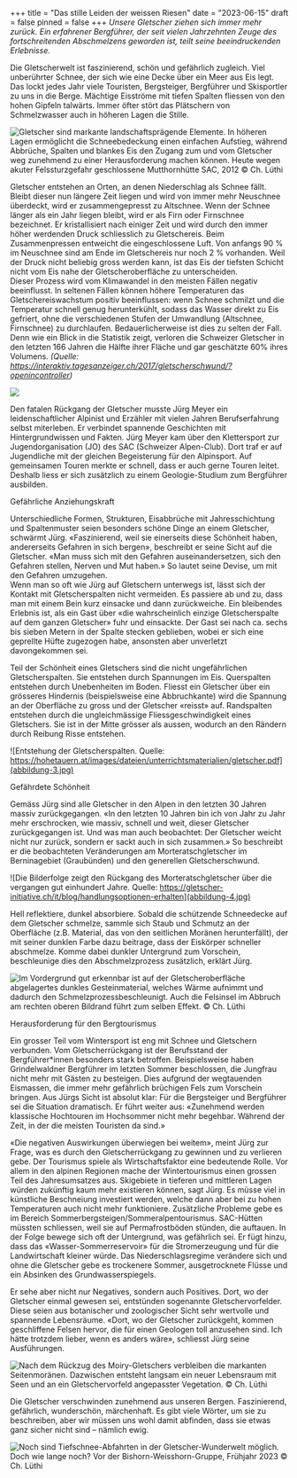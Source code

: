 +++
title = "Das stille Leiden der weissen Riesen"
date = "2023-06-15"
draft = false
pinned = false
+++
*Unsere Gletscher ziehen sich immer mehr zurück. Ein erfahrener Bergführer, der seit vielen Jahrzehnten Zeuge des fortschreitenden Abschmelzens geworden ist, teilt seine beeindruckenden Erlebnisse.*

[](<>)Die Gletscherwelt ist faszinierend, schön und gefährlich zugleich. Viel unberührter Schnee, der sich wie eine Decke über ein Meer aus Eis legt. Das lockt jedes Jahr viele Touristen, Bergsteiger, Bergführer und Skisportler zu uns in die Berge. Mächtige Eisströme mit tiefen Spalten fliessen von den hohen Gipfeln talwärts. Immer öfter stört das Plätschern von Schmelzwasser auch in höheren Lagen die Stille.

![Gletscher sind markante landschaftsprägende Elemente. In höheren Lagen ermöglicht die Schneebedeckung einen einfachen Aufstieg, während Abbrüche, Spalten und blankes Eis den Zugang zum und vom Gletscher weg zunehmend zu einer Herausforderung machen können. Heute wegen akuter Felssturzgefahr geschlossene Mutthornhütte SAC, 2012 © Ch. Lüthi](abbildung-1.jpg)

Gletscher entstehen an Orten, an denen Niederschlag als Schnee fällt. Bleibt dieser nun längere Zeit liegen und wird von immer mehr Neuschnee überdeckt, wird er zusammengepresst zu Altschnee. Wenn der Schnee länger als ein Jahr liegen bleibt, wird er als Firn oder Firnschnee bezeichnet. Er kristallisiert nach einiger Zeit und wird durch den immer höher werdenden Druck schliesslich zu Gletschereis. Beim Zusammenpressen entweicht die eingeschlossene Luft. Von anfangs 90 % im Neuschnee sind am Ende im Gletschereis nur noch 2 % vorhanden. Weil der Druck nicht beliebig gross werden kann, ist das Eis der tiefsten Schicht nicht vom Eis nahe der Gletscheroberfläche zu unterscheiden.              \
Dieser Prozess wird vom Klimawandel in den meisten Fällen negativ beeinflusst. In seltenen Fällen können höhere Temperaturen das Gletschereiswachstum positiv beeinflussen: wenn Schnee schmilzt und die Temperatur schnell genug herunterkühlt, sodass das Wasser direkt zu Eis gefriert, ohne die verschiedenen Stufen der Umwandlung (Altschnee, Firnschnee) zu durchlaufen. Bedauerlicherweise ist dies zu selten der Fall. Denn wie ein Blick in die Statistik zeigt, verloren die Schweizer Gletscher in den letzten 166 Jahren die Hälfte ihrer Fläche und gar geschätzte 60% ihres Volumens. *(Quelle: https://interaktiv.tagesanzeiger.ch/2017/gletscherschwund/?openincontroller)*

![](abbildung-2.png)

Den fatalen Rückgang der Gletscher musste Jürg Meyer ein leidenschaftlicher Alpinist und Erzähler mit vielen Jahren Berufserfahrung selbst miterleben. Er verbindet spannende Geschichten mit Hintergrundwissen und Fakten. Jürg Meyer kam über den Klettersport zur Jugendorganisation (JO) des SAC (Schweizer Alpen-Club). Dort traf er auf Jugendliche mit der gleichen Begeisterung für den Alpinsport. Auf gemeinsamen Touren merkte er schnell, dass er auch gerne Touren leitet. Deshalb liess er sich zusätzlich zu einem Geologie-Studium zum Bergführer ausbilden.

Gefährliche Anziehungskraft

Unterschiedliche Formen, Strukturen, Eisabbrüche mit Jahresschichtung und Spaltenmuster seien besonders schöne Dinge an einem Gletscher, schwärmt Jürg. «Faszinierend, weil sie einerseits diese Schönheit haben, andererseits Gefahren in sich bergen», beschreibt er seine Sicht auf die Gletscher. «Man muss sich mit den Gefahren auseinandersetzen, sich den Gefahren stellen, Nerven und Mut haben.» So lautet seine Devise, um mit den Gefahren umzugehen.       \
Wenn man so oft wie Jürg auf Gletschern unterwegs ist, lässt sich der Kontakt mit Gletscherspalten nicht vermeiden. Es passiere ab und zu, dass man mit einem Bein kurz einsacke und dann zurückweiche. Ein bleibendes Erlebnis ist, als ein Gast über «die wahrscheinlich einzige Gletscherspalte auf dem ganzen Gletscher» fuhr und einsackte. Der Gast sei nach ca. sechs bis sieben Metern in der Spalte stecken geblieben, wobei er sich eine geprellte Hüfte zugezogen habe, ansonsten aber unverletzt davongekommen sei.

Teil der Schönheit eines Gletschers sind die nicht ungefährlichen Gletscherspalten. Sie entstehen durch Spannungen im Eis. Querspalten entstehen durch Unebenheiten im Boden. Fliesst ein Gletscher über ein grösseres Hindernis (beispielsweise eine Abbruchkante) wird die Spannung an der Oberfläche zu gross und der Gletscher «reisst» auf. Randspalten entstehen durch die ungleichmässige Fliessgeschwindigkeit eines Gletschers. Sie ist in der Mitte grösser als aussen, wodurch an den Rändern durch Reibung Risse entstehen.

![Entstehung der Gletscherspalten. Quelle: https://hohetauern.at/images/dateien/unterrichtsmaterialien/gletscher.pdf](abbildung-3.jpg)

Gefährdete Schönheit

Gemäss Jürg sind alle Gletscher in den Alpen in den letzten 30 Jahren massiv zurückgegangen. «In den letzten 10 Jahren bin ich von Jahr zu Jahr mehr erschrocken, wie massiv, schnell und weit, dieser Gletscher zurückgegangen ist. Und was man auch beobachtet: Der Gletscher weicht nicht nur zurück, sondern er sackt auch in sich zusammen.» So beschreibt er die beobachteten Veränderungen am Morteratschgletscher im Berninagebiet (Graubünden) und den generellen Gletscherschwund.

![Die Bilderfolge zeigt den Rückgang des Morteratschgletscher über die vergangen gut einhundert Jahre. Quelle: https://gletscher-initiative.ch/it/blog/handlungsoptionen-erhalten](abbildung-4.jpg)

Hell reflektiere, dunkel absorbiere. Sobald die schützende Schneedecke auf dem Gletscher schmelze, sammle sich Staub und Schmutz an der Oberfläche (z.B. Material, das von den seitlichen Moränen herunterfällt), der mit seiner dunklen Farbe dazu beitrage, dass der Eiskörper schneller abschmelze. Komme dabei dunkler Untergrund zum Vorschein, beschleunige dies den Abschmelzprozess zusätzlich, erklärt Jürg.

![Im Vordergrund gut erkennbar ist auf der Gletscheroberfläche abgelagertes dunkles Gesteinmaterial, welches Wärme aufnimmt und dadurch den Schmelzprozessbeschleunigt. Auch die Felsinsel im Abbruch am rechten oberen Bildrand führt zum selben Effekt. © Ch. Lüthi](abbildung-5.jpg)

Herausforderung für den Bergtourismus

Ein grosser Teil vom Wintersport ist eng mit Schnee und Gletschern verbunden. Vom Gletscherrückgang ist der Berufsstand der Bergführer*innen besonders stark betroffen. Beispielsweise haben Grindelwaldner Bergführer im letzten Sommer beschlossen, die Jungfrau nicht mehr mit Gästen zu besteigen. Dies aufgrund der wegtauenden Eismassen, die immer mehr gefährlich brüchigen Fels zum Vorschein bringen. Aus Jürgs Sicht ist absolut klar: Für die Bergsteiger und Bergführer sei die Situation dramatisch. Er führt weiter aus: «Zunehmend werden klassische Hochtouren im Hochsommer nicht mehr begehbar. Während der Zeit, in der die meisten Touristen da sind.»

«Die negativen Auswirkungen überwiegen bei weitem», meint Jürg zur Frage, was es durch den Gletscherrückgang zu gewinnen und zu verlieren gebe. Der Tourismus spiele als Wirtschaftsfaktor eine bedeutende Rolle. Vor allem in den alpinen Regionen mache der Wintertourismus einen grossen Teil des Jahresumsatzes aus. Skigebiete in tieferen und mittleren Lagen würden zukünftig kaum mehr existieren können, sagt Jürg. Es müsse viel in künstliche Beschneiung investiert werden, welche dann aber bei zu hohen Temperaturen auch nicht mehr funktioniere. Zusätzliche Probleme gebe es im Bereich Sommerbergsteigen/Sommeralpentourismus. SAC-Hütten müssten schliessen, weil sie auf Permafrostböden stünden, die auftauen. In der Folge bewege sich oft der Untergrund, was gefährlich sei. Er fügt hinzu, dass das «Wasser-Sommerreservoir» für die Stromerzeugung und für die Landwirtschaft kleiner würde. Das Niederschlagsregime verändere sich und ohne die Gletscher gebe es trockenere Sommer, ausgetrocknete Flüsse und ein Absinken des Grundwasserspiegels.

Er sehe aber nicht nur Negatives, sondern auch Positives. Dort, wo der Gletscher einmal gewesen sei, entstünden sogenannte Gletschervorfelder. Diese seien aus botanischer und zoologischer Sicht sehr wertvolle und spannende Lebensräume. «Dort, wo der Gletscher zurückgeht, kommen geschliffene Felsen hervor, die für einen Geologen toll anzusehen sind. Ich hätte trotzdem lieber, wenn es anders wäre», schliesst Jürg seine Ausführungen.

![Nach dem Rückzug des Moiry-Gletschers verbleiben die markanten Seitenmoränen. Dazwischen entsteht langsam ein neuer Lebensraum mit Seen und an ein Gletschervorfeld angepasster Vegetation. © Ch. Lüthi](abbildung-6.jpg)



Die Gletscher verschwinden zunehmend aus unseren Bergen. Faszinierend, gefährlich, wunderschön, märchenhaft. Es gibt viele Wörter, um sie zu beschreiben, aber wir müssen uns wohl damit abfinden, dass sie etwas ganz sicher nicht sind – nämlich ewig.

![Noch sind Tiefschnee-Abfahrten in der Gletscher-Wunderwelt möglich. Doch wie lange noch? Vor der Bishorn-Weisshorn-Gruppe, Frühjahr 2023 © Ch. Lüthi](abbildung-7.jpg)